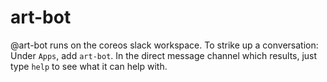 # art-bot
@art-bot runs on the coreos slack workspace. To strike up a conversation: Under `Apps`, add `art-bot`. 
In the direct message channel which results, just type `help` to see what it can help with.
